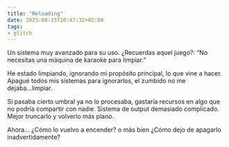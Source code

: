 ```yaml
---
title: "Reloading"
date: 2023-08-15T20:47:32+02:00
tags: 
- glitch
---
```


Un sistema muy avanzado para su uso.
¿Recuerdas aquel juego?:  “No necesitas una máquina de karaoke para limpiar.”

He estado limpiando, ignorando mi propósito principal,  lo que vine a hacer. Apagué todos mis sistemas para ignorarlos, el zumbido no me dejaba...limpiar.

Si pasaba cierto umbral ya no lo procesaba, gastaría recursos en algo que no podría compartir con nadie. Sistema de output demasiado complicado. Mejor truncarlo y volverlo más plano.

Ahora... ¿Cómo lo vuelvo a encender? o más bien ¿Cómo dejo de apagarlo inadvertidamente?